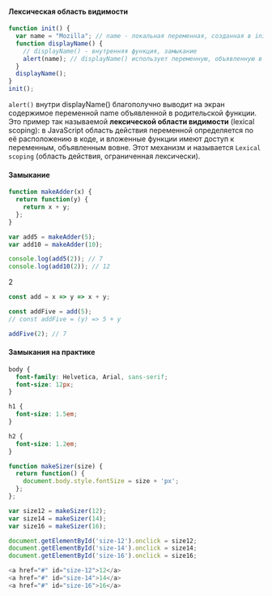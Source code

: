 #### Лексическая область видимости

```js
function init() {
  var name = "Mozilla"; // name - локальная переменная, созданная в init
  function displayName() {
    // displayName() - внутренняя функция, замыкание
    alert(name); // displayName() использует переменную, объявленную в родительской функции
  }
  displayName();
}
init();
```

`alert()` внутри displayName() благополучно выводит на экран содержимое переменной name объявленной в родительской функции. Это пример так называемой **лексической области видимости** (lexical scoping): в JavaScript область действия переменной определяется по её расположению в коде, и вложенные функции имеют доступ к переменным, объявленным вовне. Этот механизм и называется `Lexical scoping` (область действия, ограниченная лексически).

#### Замыкание

```js
function makeAdder(x) {
  return function(y) {
    return x + y;
  };
}

var add5 = makeAdder(5);
var add10 = makeAdder(10);

console.log(add5(2)); // 7
console.log(add10(2)); // 12
```

2

```js
const add = x => y => x + y;

const addFive = add(5);
// const addFive = (y) => 5 + y

addFive(2); // 7
```

#### Замыкания на практике

```scss
body {
  font-family: Helvetica, Arial, sans-serif;
  font-size: 12px;
}

h1 {
  font-size: 1.5em;
}

h2 {
  font-size: 1.2em;
}
```

```js
function makeSizer(size) {
  return function() {
    document.body.style.fontSize = size + 'px';
  };
};

var size12 = makeSizer(12);
var size14 = makeSizer(14);
var size16 = makeSizer(16);

document.getElementById('size-12').onclick = size12;
document.getElementById('size-14').onclick = size14;
document.getElementById('size-16').onclick = size16;

<a href="#" id="size-12">12</a>
<a href="#" id="size-14">14</a>
<a href="#" id="size-16">16</a>
```
